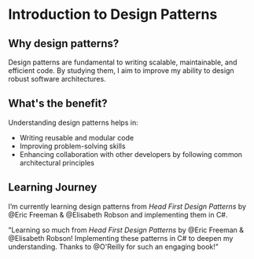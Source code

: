 # Introduction to Design Patterns

## Why design patterns?  
Design patterns are fundamental to writing scalable, maintainable, and efficient code. By studying them, I aim to improve my ability to design robust software architectures.

## What's the benefit?
Understanding design patterns helps in:  
- Writing reusable and modular code  
- Improving problem-solving skills  
- Enhancing collaboration with other developers by following common architectural principles  

## Learning Journey  
I’m currently learning design patterns from *Head First Design Patterns* by @Eric Freeman & @Elisabeth Robson and implementing them in C#.  

"Learning so much from *Head First Design Patterns* by @Eric Freeman & @Elisabeth Robson! Implementing these patterns in C# to deepen my understanding. Thanks to @O'Reilly for such an engaging book!"  
